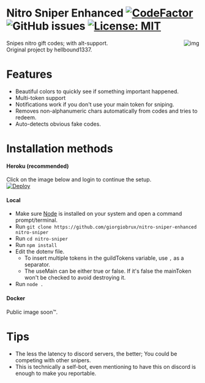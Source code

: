 # Nitro Sniper Enhanced [![CodeFactor](https://www.codefactor.io/repository/github/giorgiobrux/nitro-sniper-enhanced/badge)](https://www.codefactor.io/repository/github/giorgiobrux/nitro-sniper-enhanced) ![GitHub issues](https://img.shields.io/github/issues/giorgiobrux/nitro-sniper-enhanced) [![License: MIT](https://img.shields.io/badge/License-MIT-yellow.svg)](https://opensource.org/licenses/MIT)
<img alt="img" align="right" src="https://user-images.githubusercontent.com/18328525/92536909-19ea5000-f23b-11ea-8fb7-524b4ba22f26.png">
Snipes nitro gift codes; with alt-support.<br>
Original project by hellbound1337.

# Features
- Beautiful colors to quickly see if something important happened.
- Multi-token support
- Notifications work if you don't use your main token for sniping.
- Removes non-alphanumeric chars automatically from codes and tries to redeem.
- Auto-detects obvious fake codes.
# Installation methods
#### Heroku (recommended)
Click on the image below and login to continue the setup.  
[![Deploy](https://www.herokucdn.com/deploy/button.svg)](https://heroku.com/deploy?template=https://github.com/giorgiobrux/nitro-sniper/tree/master)  
#### Local
- Make sure [Node](https://nodejs.org/en/) is installed on your system and open a command prompt/terminal.
- Run `git clone https://github.com/giorgiobrux/nitro-sniper-enhanced nitro-sniper`
- Run `cd nitro-sniper`
- Run `npm install`
- Edit the dotenv file. <br>
    - To insert multiple tokens in the guildTokens variable, use `,` as a separator. <br> 
    - The useMain can be either true or false. If it's false the mainToken won't be checked to avoid destroying it.
- Run `node .`
#### Docker
Public image soon™.

# Tips
- The less the latency to discord servers, the better; You could be competing with other snipers.
- This is technically a self-bot, even mentioning to have this on discord is enough to make you reportable.
